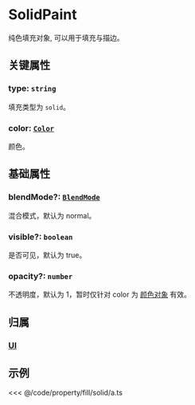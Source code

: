 <script setup>
import Case from '/component/Case.vue'
</script>

# SolidPaint

纯色填充对象, 可以用于填充与描边。

<case name="SolidFill"  editor=false></case>

## 关键属性

### type: `string`

填充类型为 `solid`。

### color: [`Color`](/reference/interface/ui/Color.md)

颜色。

## 基础属性

### blendMode?: [`BlendMode`](/reference/property/blendMode.md)

混合模式，默认为 normal。

### visible?: `boolean`

是否可见，默认为 true。

### opacity?: `number`

不透明度，默认为 1，暂时仅针对 color 为 [颜色对象](/reference/interface/ui/Color.md#rgb) 有效。

## 归属

### [UI](/reference/display/UI.md#渐变-图案)

## 示例

<case name="SolidFill" index=0 editor=false></case>

<<< @/code/property/fill/solid/a.ts
